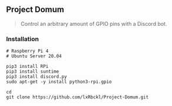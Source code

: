 ## Project Domum
> Control an arbitrary amount of GPIO pins with a Discord bot.

### Installation
```
# Raspberry Pi 4
# Ubuntu Server 20.04

pip3 install RPi
pip3 install suntime
pip3 install discord.py
sudo apt-get -y install python3-rpi.gpio

cd
git clone https://github.com/lxRbckl/Project-Domum.git
```
